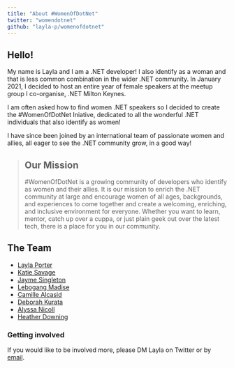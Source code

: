 ```yaml
---
title: "About #WomenOfDotNet"
twitter: "womendotnet"
github: "layla-p/womenofdotnet"
---
```



## Hello!
My name is Layla and I am a .NET developer! I also identify as a woman and that is less common combination in the wider .NET community.
In January 2021, I decided to host an entire year of female speakers at the meetup group I co-organise, .NET Milton Keynes.

I am often asked how to find women .NET speakers so I decided to create the #WomenOfDotNet Iniative, dedicated to all the wonderful .NET individuals that also identify as women!

I have since been joined by an international team of passionate women and allies, all eager to see the .NET community grow, in a good way!

> ## Our Mission
> #WomenOfDotNet is a growing community of developers who identify as women and their allies. It is our mission to enrich the .NET community at large and encourage women of all ages, backgrounds, and experiences to come together and create a welcoming, enriching, and inclusive environment for everyone. Whether you want to learn, mentor, catch up over a cuppa, or just plain geek out over the latest tech, there is a place for you in our community.

## The Team
* [Layla Porter](https://twitter.com/laylacodesit)
* [Katie Savage](https://twitter.com/okatiesavage)
* [Jayme Singleton](https://twitter.com/JaymeSingleton1)
* [Lebogang Madise](https://twitter.com/LeboMadise)
* [Camille Alcasid](https://twitter.com/happyalcasid)
* [Deborah Kurata](https://twitter.com/DeborahKurata)
* [Alyssa Nicoll](https://twitter.com/alyssanicoll)
* [Heather Downing](https://twitter.com/quorralyne)


### Getting involved

If you would like to be involved more, please DM Layla on Twitter or by [email](mailto:laylap@vmware.com).
